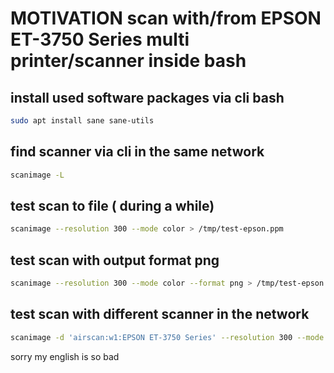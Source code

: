 # MOTIVATION scan with/from EPSON ET-3750 Series multi printer/scanner inside bash

## install used software packages via cli bash

```bash
sudo apt install sane sane-utils
```

## find scanner via cli in the same network

```bash
scanimage -L
````

## test scan to file ( during a while)

```bash
scanimage --resolution 300 --mode color > /tmp/test-epson.ppm
```

## test scan with output format png

```bash
scanimage --resolution 300 --mode color --format png > /tmp/test-epson.png
```

## test scan with different scanner in the network

```bash
scanimage -d 'airscan:w1:EPSON ET-3750 Series' --resolution 300 --mode color --format png > /tmp/test-epson_with_sanner_name.png
```

sorry my english is so bad
